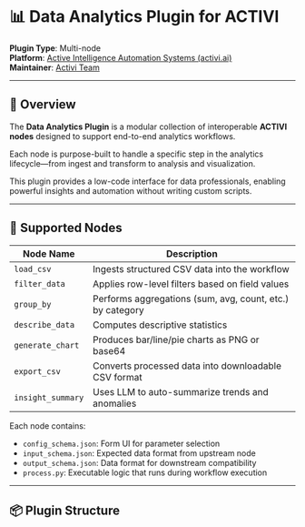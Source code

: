 # 📊 Data Analytics Plugin for ACTIVI

**Plugin Type**: Multi-node  
**Platform**: [Active Intelligence Automation Systems (activi.ai)](https://activi.ai)  
**Maintainer**: [Activi Team](https://activi.ai)

---

## 🧩 Overview

The **Data Analytics Plugin** is a modular collection of interoperable **ACTIVI nodes** designed to support end-to-end analytics workflows.

Each node is purpose-built to handle a specific step in the analytics lifecycle—from ingest and transform to analysis and visualization.

This plugin provides a low-code interface for data professionals, enabling powerful insights and automation without writing custom scripts.

---

## 🧠 Supported Nodes

| Node Name             | Description |
|-----------------------|-------------|
| `load_csv`            | Ingests structured CSV data into the workflow |
| `filter_data`         | Applies row-level filters based on field values |
| `group_by`            | Performs aggregations (sum, avg, count, etc.) by category |
| `describe_data`       | Computes descriptive statistics |
| `generate_chart`      | Produces bar/line/pie charts as PNG or base64 |
| `export_csv`          | Converts processed data into downloadable CSV format |
| `insight_summary`     | Uses LLM to auto-summarize trends and anomalies |

Each node contains:
- `config_schema.json`: Form UI for parameter selection  
- `input_schema.json`: Expected data format from upstream node  
- `output_schema.json`: Data format for downstream compatibility  
- `process.py`: Executable logic that runs during workflow execution

---

## 📦 Plugin Structure

